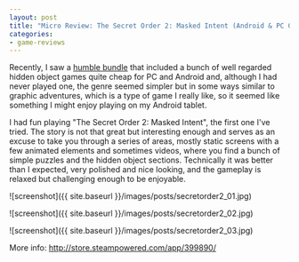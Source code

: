 ```yaml
---
layout: post
title: "Micro Review: The Secret Order 2: Masked Intent (Android & PC Game)"
categories:
- game-reviews
---
```


<p>Recently, I saw a <a href="https://www.humblebundle.com/mobile/artifex-mundi-pc-and-mobile">humble bundle</a> that included a bunch of well regarded hidden object games quite cheap for PC and Android and, although I had never played one, the genre seemed simpler but in some ways similar to graphic adventures, which is a type of game I really like, so it seemed like something I might enjoy playing on my Android tablet.</p>

<p>I had fun playing "The Secret Order 2: Masked Intent", the first one I've tried. The story is not that great but interesting enough and  serves as an excuse to take you through a series of areas, mostly static screens with a few animated elements and sometimes videos, where you find a bunch of simple puzzles and the hidden object sections. Technically it was better than I expected, very polished and nice looking, and the gameplay is relaxed but challenging enough to be enjoyable.</p>


![screenshot]({{ site.baseurl }}/images/posts/secretorder2_01.jpg)


![screenshot]({{ site.baseurl }}/images/posts/secretorder2_02.jpg)


![screenshot]({{ site.baseurl }}/images/posts/secretorder2_03.jpg)


<p>More info: <a href="http://store.steampowered.com/app/399890/">http://store.steampowered.com/app/399890/</a></p>
